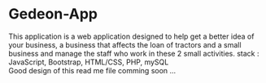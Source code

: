 # Gedeon-App
This application is a web application designed to help get a better idea of ​​your business, a business that affects the loan of tractors and a small business and manage the staff who work in these 2 small activities. stack : JavaScript, Bootstrap, HTML/CSS, PHP, mySQL<br>
Good design of this read me file comming soon ...
